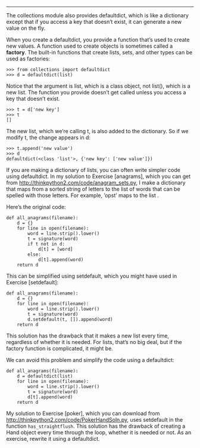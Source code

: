 -----------

The <span>collections</span> module also provides <span>defaultdict</span>, which is like a dictionary except that if you access a key that doesn’t exist, it can generate a new value on the fly.

When you create a defaultdict, you provide a function that’s used to create new values. A function used to create objects is sometimes called a <span>**factory**</span>. The built-in functions that create lists, sets, and other types can be used as factories:

    >>> from collections import defaultdict
    >>> d = defaultdict(list)

Notice that the argument is <span>list</span>, which is a class object, not <span>list()</span>, which is a new list. The function you provide doesn’t get called unless you access a key that doesn’t exist.

    >>> t = d['new key']
    >>> t
    []

The new list, which we’re calling <span>t</span>, is also added to the dictionary. So if we modify <span>t</span>, the change appears in <span>d</span>:

    >>> t.append('new value')
    >>> d
    defaultdict(<class 'list'>, {'new key': ['new value']})

If you are making a dictionary of lists, you can often write simpler code using <span>defaultdict</span>. In my solution to Exercise [anagrams], which you can get from <http://thinkpython2.com/code/anagram_sets.py>, I make a dictionary that maps from a sorted string of letters to the list of words that can be spelled with those letters. For example, <span>’opst’</span> maps to the list .

Here’s the original code:

    def all_anagrams(filename):
        d = {}
        for line in open(filename):
            word = line.strip().lower()
            t = signature(word)
            if t not in d:
                d[t] = [word]
            else:
                d[t].append(word)
        return d

This can be simplified using <span>setdefault</span>, which you might have used in Exercise [setdefault]:

    def all_anagrams(filename):
        d = {}
        for line in open(filename):
            word = line.strip().lower()
            t = signature(word)
            d.setdefault(t, []).append(word)
        return d

This solution has the drawback that it makes a new list every time, regardless of whether it is needed. For lists, that’s no big deal, but if the factory function is complicated, it might be.

We can avoid this problem and simplify the code using a <span>defaultdict</span>:

    def all_anagrams(filename):
        d = defaultdict(list)
        for line in open(filename):
            word = line.strip().lower()
            t = signature(word)
            d[t].append(word)
        return d

My solution to Exercise [poker], which you can download from <http://thinkpython2.com/code/PokerHandSoln.py>, uses <span>setdefault</span> in the function `has_straightflush`. This solution has the drawback of creating a <span>Hand</span> object every time through the loop, whether it is needed or not. As an exercise, rewrite it using a defaultdict.

